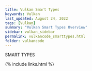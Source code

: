 ```yaml
---
title: Vulkan Smart Types
keywords: Vulkan
last_updated: August 24, 2022
tags: [Vulkan]
summary: "Vulkan Smart Types Overview"
sidebar: vulkan_sidebar
permalink: vulkancode_smarttypes.html
folder: vulkancode
---
```


SMART TYPES

{% include links.html %}
